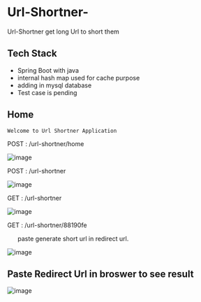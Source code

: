 # Url-Shortner-
Url-Shortner get long Url to short them

## Tech Stack
- Spring Boot with java
- internal hash map used for cache purpose
- adding in mysql database 
- Test case is pending

## Home 
    Welcome to Url Shortner Application

POST :  /url-shortner/home

![image](https://user-images.githubusercontent.com/55016700/214048775-fe3fb0bb-e9e6-4e31-bc15-8d4f16d708e7.png)

POST : /url-shortner

![image](https://user-images.githubusercontent.com/55016700/214049468-08bb6727-4e0d-4290-bf3c-764b83a70d44.png)

GET : /url-shortner

![image](https://user-images.githubusercontent.com/55016700/214049899-4342f941-e181-480a-8475-8793c11482b7.png)

GET : /url-shortner/88190fe
  <ol> paste generate short url in redirect url. </ol>
  
![image](https://user-images.githubusercontent.com/55016700/214050334-cb99c96a-a64e-45f9-9439-89c200e8eef5.png)

## Paste Redirect Url in broswer to see result

![image](https://user-images.githubusercontent.com/55016700/214050796-82794f6e-aeaf-4ff7-8820-e0dcfeb74c7a.png)

